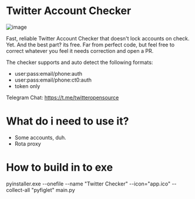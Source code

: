 # Twitter Account Checker
![image](https://user-images.githubusercontent.com/121733071/213888978-192462cb-68ba-46fa-8919-6d428583842e.png)

Fast, reliable Twitter Account Checker that doesn't lock accounts on check. Yet. And the best part? its free.
Far from perfect code, but feel free to correct whatever you feel it needs correction and open a PR.

The checker supports and auto detect the following formats:
- user:pass:email/phone:auth
- user:pass:email/phone:ct0:auth
- token only

Telegram Chat: https://t.me/twitteropensource


# What do i need to use it?
- Some accounts, duh.
- Rota proxy

# How to build in to exe
pyinstaller.exe --onefile --name "Twitter Checker" --icon="app.ico" --collect-all "pyfiglet" main.py
